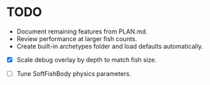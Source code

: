 # TODO
- Document remaining features from PLAN.md.
- Review performance at larger fish counts.
- Create built-in archetypes folder and load defaults automatically.
- [x] Scale debug overlay by depth to match fish size.


- [ ] Tune SoftFishBody physics parameters.
